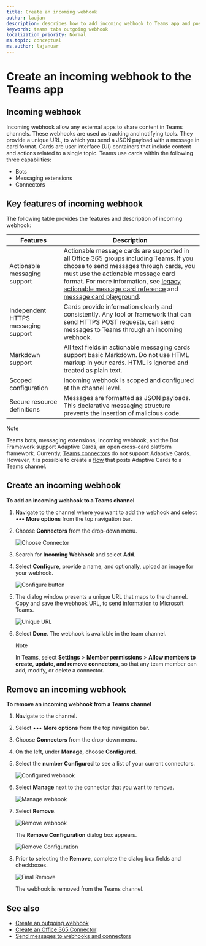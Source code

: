```yaml
---
title: Create an incoming webhook
author: laujan
description: describes how to add incoming webhook to Teams app and post external requests to Teams with incoming webhooks
keywords: teams tabs outgoing webhook
localization_priority: Normal
ms.topic: conceptual
ms.author: lajanuar
---
```


# Create an incoming webhook to the Teams app

## Incoming webhook

Incoming webhook allow any external apps to share content in Teams channels. These webhooks are used as tracking and notifying tools. They provide a unique URL, to which you send a JSON payload with a message in card format. Cards are user interface (UI) containers that include content and actions related to a single topic. Teams use cards within the following three capabilities:

* Bots
* Messaging extensions
* Connectors

## Key features of incoming webhook

The following table provides the features and description of incoming webhook:

| Features | Description |
| ------- | ----------- |
|Actionable messaging support|Actionable message cards are supported in all Office 365 groups including Teams. If you choose to send messages through cards, you must use the actionable message card format. For more information, see [legacy actionable message card reference](/outlook/actionable-messages/message-card-reference) and [message card playground](https://messagecardplayground.azurewebsites.net).|
|Independent HTTPS messaging support|Cards provide information clearly and consistently. Any tool or framework that can send HTTPS POST requests, can send messages to Teams through an incoming webhook.|
|Markdown support|All text fields in actionable messaging cards support basic Markdown. Do not use HTML markup in your cards. HTML is ignored and treated as plain text.|
|Scoped configuration|Incoming webhook is scoped and configured at the channel level.|
|Secure resource definitions|Messages are formatted as JSON payloads. This declarative messaging structure prevents the insertion of malicious code.|

> [!NOTE]
> Teams bots, messaging extensions, incoming webhook, and the Bot Framework support Adaptive Cards, an open cross-card platform framework. Currently, [Teams connectors](../../webhooks-and-connectors/how-to/connectors-creating.md) do not support Adaptive Cards. However, it is possible to create a [flow](https://flow.microsoft.com/blog/microsoft-flow-in-microsoft-teams/) that posts Adaptive Cards to a Teams channel.

## Create an incoming webhook

**To add an incoming webhook to a Teams channel**

1. Navigate to the channel where you want to add the webhook and select &#8226;&#8226;&#8226; **More options** from the top navigation bar.
1. Choose **Connectors** from the drop-down menu.

    ![Choose Connector](~/assets/images/connectors.png)

1. Search for **Incoming Webhook** and select **Add**.
1. Select **Configure**, provide a name, and optionally, upload an image for your webhook.

    ![Configure button](~/assets/images/configure.png)

1. The dialog window presents a unique URL that maps to the channel. Copy and save the webhook URL, to send information to Microsoft Teams.

    ![Unique URL](~/assets/images/url.png)

1. Select **Done**. The webhook is available in the team channel.

    > [!NOTE]
    > In Teams, select **Settings** > **Member permissions** > **Allow members to create, update, and remove connectors**, so that any team member can add, modify, or delete a connector.

## Remove an incoming webhook

**To remove an incoming webhook from a Teams channel**

1. Navigate to the channel.
1. Select &#8226;&#8226;&#8226; **More options** from the top navigation bar.
1. Choose **Connectors** from the drop-down menu.
1. On the left, under **Manage**, choose **Configured**.
1. Select the **number Configured** to see a list of your current connectors.

    ![Configured webhook](~/assets/images/configured.png)

1. Select **Manage** next to the connector that you want to remove.

    ![Manage webhook](~/assets/images/manage.png)

1. Select **Remove**.

    ![Remove webhook](~/assets/images/remove.png)

    The **Remove Configuration** dialog box appears.

    ![Remove Configuration](~/assets/images/removeconfiguration.png)

8. Prior to selecting the **Remove**, complete the dialog box fields and checkboxes. 

    ![Final Remove](~/assets/images/finalremove.png)

    The webhook is removed from the Teams channel.

## See also

* [Create an outgoing webhook](~/webhooks-and-connectors/how-to/add-outgoing-webhook.md)
* [Create an Office 365 Connector](~/webhooks-and-connectors/how-to/connectors-creating.md)
* [Send messages to webhooks and connectors](~/webhooks-and-connectors/how-to/connectors-using.md)
